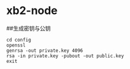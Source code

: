 # xb2-node

##生成密钥与公钥

```
cd config
openssl
genrsa -out private.key 4096
rsa -in private.key -pubout -out public.key
exit
```
